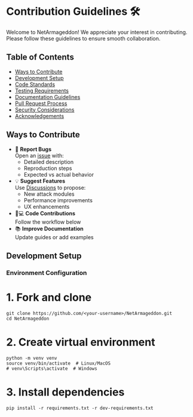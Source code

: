 # Contribution Guidelines 🛠️

Welcome to NetArmageddon! We appreciate your interest in contributing. Please follow these guidelines to ensure smooth collaboration.

## Table of Contents
- [Ways to Contribute](#ways-to-contribute)
- [Development Setup](#development-setup)
- [Code Standards](#code-standards)
- [Testing Requirements](#testing-requirements)
- [Documentation Guidelines](#documentation-guidelines)
- [Pull Request Process](#pull-request-process)
- [Security Considerations](#security-considerations)
- [Acknowledgements](#acknowledgements)

## Ways to Contribute
- 🐛 **Report Bugs**  
  Open an [issue](https://github.com/Git-Yousfi-Neji/NetArmageddon/issues) with:
  - Detailed description
  - Reproduction steps
  - Expected vs actual behavior
- 💡 **Suggest Features**  
  Use [Discussions](https://github.com/Git-Yousfi-Neji/NetArmageddon/discussions) to propose:
  - New attack modules
  - Performance improvements
  - UX enhancements
- 🧑💻 **Code Contributions**  
  Follow the workflow below
- 📚 **Improve Documentation**  
  Update guides or add examples

## Development Setup

### Environment Configuration

# 1. Fork and clone
```
git clone https://github.com/<your-username>/NetArmageddon.git
cd NetArmageddon
```
# 2. Create virtual environment
```
python -m venv venv
source venv/bin/activate  # Linux/MacOS
# venv\Scripts\activate  # Windows
```
# 3. Install dependencies
```
pip install -r requirements.txt -r dev-requirements.txt
```
